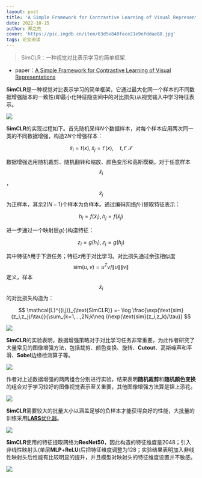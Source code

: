 ```yaml
---
layout: post
title: 'A Simple Framework for Contrastive Learning of Visual Representations'
date: 2022-10-15
author: 郑之杰
cover: 'https://pic.imgdb.cn/item/63d5e840face21e9efddae88.jpg'
tags: 论文阅读
---
```


> SimCLR：一种视觉对比表示学习的简单框架.

- paper：[A Simple Framework for Contrastive Learning of Visual Representations](https://arxiv.org/abs/2002.05709)

**SimCLR**是一种视觉对比表示学习的简单框架，它通过最大化同一个样本的不同数据增强版本的一致性(即最小化特征隐空间中的对比损失)从视觉输入中学习特征表示。

![](https://pic.imgdb.cn/item/63d5e959face21e9efe0214a.jpg)

**SimCLR**的实现过程如下。首先随机采样$N$个数据样本，对每个样本应用两次同一类的不同数据增强，构造$2N$个增强样本：

$$ \tilde{x}_i = t(x),\tilde{x}_j = t'(x),\quad t,t' \text{~} \mathcal{T} $$

数据增强选用随机裁剪、随机翻转和缩放、颜色变形和高斯模糊。对于任意样本$$\tilde{x}_i$$，$$\tilde{x}_j$$为正样本，其余$2(N-1)$个样本为负样本。通过编码网络$f(\cdot)$提取特征表示：

$$ h_i = f(\tilde{x}_i),h_j=f(\tilde{x}_j) $$

进一步通过一个映射层$g(\cdot)$构造特征：

$$ z_i = g(h_i),z_j=g(h_j) $$

其中特征$h$用于下游任务；特征$z$用于对比学习。对比损失通过余弦相似度$$\text{sim}(u,v)=u^Tv/\|u\|\|v\|$$定义，样本$$\tilde{x}_i$$的对比损失构造为：

$$ \mathcal{L}^{(i,j)}_{\text{SimCLR}} =- \log \frac{\exp(\text{sim}(z_i,z_j)/\tau)}{\sum_{k=1,...,2N;k\neq i}\exp(\text{sim}(z_i,z_k)/\tau)} $$

![](https://pic.imgdb.cn/item/63d5ebf2face21e9efe5be11.jpg)

**SimCLR**的实验表明，数据增强策略对于对比学习任务非常重要。为此作者研究了大量常见的图像增强方法，包括裁剪、颜色变换、旋转、**Cutout**、高斯噪声和平滑、**Sobel**边缘检测算子等。

![](https://pic.imgdb.cn/item/63d5ee23face21e9efea3891.jpg)

作者对上述数据增强的两两组合分别进行实验，结果表明**随机裁剪**和**随机颜色变换**的组合对于学习较好的图像视觉表示至关重要，其他图像增强方法算是锦上添花。

![](https://pic.imgdb.cn/item/63d87c86face21e9ef90d043.jpg)

**SimCLR**需要较大的批量大小以涵盖足够的负样本才能获得良好的性能，大批量的训练采用[**LARS**优化器](https://0809zheng.github.io/2020/12/15/lars.html)。

![](https://pic.imgdb.cn/item/63d5ed96face21e9efe92bbb.jpg)

**SimCLR**使用的特征提取网络为**ResNet50**，因此构造的特征维度是$2048$；引入非线性映射头(单层**MLP**+**ReLU**)后把特征维度调整为$128$；实验结果表明加入非线性映射头后性能有比较明显的提升，并且模型对映射头的特征维度设置并不敏感。

![](https://pic.imgdb.cn/item/63d87ddcface21e9ef949fc4.jpg)